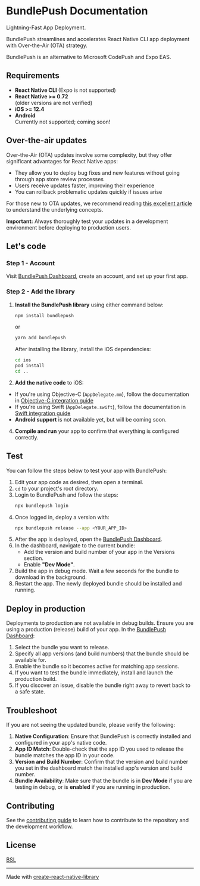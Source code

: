 # BundlePush Documentation

Lightning-Fast App Deployment.

BundlePush streamlines and accelerates React Native CLI app deployment with Over-the-Air (OTA) strategy.

BundlePush is an alternative to Microsoft CodePush and Expo EAS.

## Requirements

- **React Native CLI** (Expo is not supported)
- **React Native >= 0.72**  
  (older versions are not verified)
- **iOS >= 12.4**
- **Android**  
  Currently not supported; coming soon!

## Over-the-air updates

Over-the-Air (OTA) updates involve some complexity, but they offer significant advantages for React Native apps:

- They allow you to deploy bug fixes and new features without going through app store review processes
- Users receive updates faster, improving their experience
- You can rollback problematic updates quickly if issues arise

For those new to OTA updates, we recommend reading [this excellent article](https://dev.to/ponikar/ota-updates-in-react-native-1pbo) to understand the underlying concepts.

**Important:** Always thoroughly test your updates in a development environment before deploying to production users.

## Let's code

### Step 1 - Account

Visit [BundlePush Dashboard](https://dash.bundlepu.sh), create an account, and set up your first app.

### Step 2 - Add the library

1. **Install the BundlePush library** using either command below:

   ```bash
   npm install bundlepush
   ```

   or

   ```bash
   yarn add bundlepush
   ```

   After installing the library, install the iOS dependencies:

   ```bash
   cd ios
   pod install
   cd ..
   ```

2. **Add the native code** to iOS:

- If you're using Objective-C (`AppDelegate.mm`), follow the documentation in [Objective-C integration guide](docs/objective-c.md)
- If you're using Swift (`AppDelegate.swift`), follow the documentation in [Swift integration guide](docs/swift.md)
- **Android support** is not available yet, but will be coming soon.

4. **Compile and run** your app to confirm that everything is configured correctly.

## Test

You can follow the steps below to test your app with BundlePush:

1. Edit your app code as desired, then open a terminal.
2. `cd` to your project's root directory.
3. Login to BundlePush and follow the steps:
   ```bash
   npx bundlepush login
   ```
4. Once logged in, deploy a version with:
   ```bash
   npx bundlepush release --app <YOUR_APP_ID>
   ```
5. After the app is deployed, open the [BundlePush Dashboard](https://dash.bundlepu.sh).
6. In the dashboard, navigate to the current bundle:
   - Add the version and build number of your app in the Versions section.
   - Enable **"Dev Mode"**.
7. Build the app in debug mode. Wait a few seconds for the bundle to download in the background.
8. Restart the app. The newly deployed bundle should be installed and running.

## Deploy in production

Deployments to production are not available in debug builds. Ensure you are using a production (release) build of your app. In the [BundlePush Dashboard](https://dash.bundlepu.sh):

1. Select the bundle you want to release.
2. Specify all app versions (and build numbers) that the bundle should be available for.
3. Enable the bundle so it becomes active for matching app sessions.
4. If you want to test the bundle immediately, install and launch the production build.
5. If you discover an issue, disable the bundle right away to revert back to a safe state.

## Troubleshoot

If you are not seeing the updated bundle, please verify the following:

1. **Native Configuration**: Ensure that BundlePush is correctly installed and configured in your app's native code.
2. **App ID Match**: Double-check that the app ID you used to release the bundle matches the app ID in your code.
3. **Version and Build Number**: Confirm that the version and build number you set in the dashboard match the installed app's version and build number.
4. **Bundle Availability**: Make sure that the bundle is in **Dev Mode** if you are testing in debug, or is **enabled** if you are running in production.

## Contributing

See the [contributing guide](CONTRIBUTING.md) to learn how to contribute to the repository and the development workflow.

## License

[BSL](LICENSE-BSL)

---

Made with [create-react-native-library](https://github.com/callstack/react-native-builder-bob)
